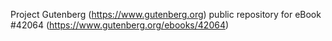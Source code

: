 Project Gutenberg (https://www.gutenberg.org) public repository for eBook #42064 (https://www.gutenberg.org/ebooks/42064)
